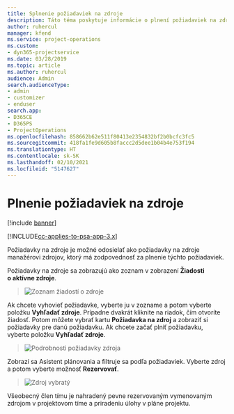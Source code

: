 ```yaml
---
title: Splnenie požiadaviek na zdroje
description: Táto téma poskytuje informácie o plnení požiadaviek na zdroje.
author: ruhercul
manager: kfend
ms.service: project-operations
ms.custom:
- dyn365-projectservice
ms.date: 03/28/2019
ms.topic: article
ms.author: ruhercul
audience: Admin
search.audienceType:
- admin
- customizer
- enduser
search.app:
- D365CE
- D365PS
- ProjectOperations
ms.openlocfilehash: 858662b62e511f80413e2354832bf2b0bcfc3fc5
ms.sourcegitcommit: 418fa1fe9d605b8faccc2d5dee1b04b4e753f194
ms.translationtype: HT
ms.contentlocale: sk-SK
ms.lasthandoff: 02/10/2021
ms.locfileid: "5147627"
---
```

# <a name="fulfilling-resource-requests"></a>Plnenie požiadaviek na zdroje

[!include [banner](../includes/psa-now-project-operations.md)]

[!INCLUDE[cc-applies-to-psa-app-3.x](../includes/cc-applies-to-psa-app-3x.md)]

Požiadavky na zdroje je možné odosielať ako požiadavky na zdroje manažérovi zdrojov, ktorý má zodpovednosť za plnenie týchto požiadaviek.

Požiadavky na zdroje sa zobrazujú ako zoznam v zobrazení **Žiadosti o aktívne zdroje**.

> ![Zoznam žiadostí o zdroje](media/Resource-Management-image59.png)

Ak chcete vyhovieť požiadavke, vyberte ju v zozname a potom vyberte položku **Vyhľadať zdroje**. Prípadne dvakrát kliknite na riadok, čím otvoríte žiadosť. Potom môžete vybrať kartu **Požiadavka na zdroj** a zobraziť si požiadavky pre danú požiadavku. Ak chcete začať plniť požiadavku, vyberte položku **Vyhľadať zdroje**.

> ![Podrobnosti požiadavky zdroja](media/Resource-Management-image60.png)

Zobrazí sa Asistent plánovania a filtruje sa podľa požiadaviek. Vyberte zdroj a potom vyberte možnosť **Rezervovať**.

> ![Zdroj vybratý](media/Resource-Management-image61.png)

Všeobecný člen tímu je nahradený pevne rezervovaným vymenovaným zdrojom v projektovom tíme a priradeniu úlohy v pláne projektu.
